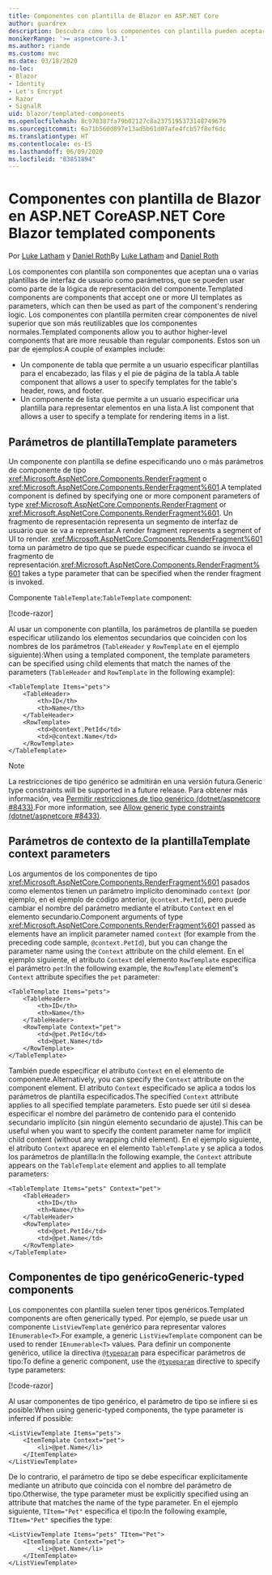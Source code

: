 ```yaml
---
title: Componentes con plantilla de Blazor en ASP.NET Core
author: guardrex
description: Descubra cómo los componentes con plantilla pueden aceptar una o varias plantillas de interfaz de usuario como parámetros, que se pueden usar como parte de la lógica de representación del componente.
monikerRange: '>= aspnetcore-3.1'
ms.author: riande
ms.custom: mvc
ms.date: 03/18/2020
no-loc:
- Blazor
- Identity
- Let's Encrypt
- Razor
- SignalR
uid: blazor/templated-components
ms.openlocfilehash: 8c970387fa79b02127c8a2375195373148749679
ms.sourcegitcommit: 6a71b560d897e13ad5b61d07afe4fcb57f8ef6dc
ms.translationtype: HT
ms.contentlocale: es-ES
ms.lasthandoff: 06/09/2020
ms.locfileid: "83851894"
---
```

# <a name="aspnet-core-blazor-templated-components"></a><span data-ttu-id="5b327-103">Componentes con plantilla de Blazor en ASP.NET Core</span><span class="sxs-lookup"><span data-stu-id="5b327-103">ASP.NET Core Blazor templated components</span></span>

<span data-ttu-id="5b327-104">Por [Luke Latham](https://github.com/guardrex) y [Daniel Roth](https://github.com/danroth27)</span><span class="sxs-lookup"><span data-stu-id="5b327-104">By [Luke Latham](https://github.com/guardrex) and [Daniel Roth](https://github.com/danroth27)</span></span>

<span data-ttu-id="5b327-105">Los componentes con plantilla son componentes que aceptan una o varias plantillas de interfaz de usuario como parámetros, que se pueden usar como parte de la lógica de representación del componente.</span><span class="sxs-lookup"><span data-stu-id="5b327-105">Templated components are components that accept one or more UI templates as parameters, which can then be used as part of the component's rendering logic.</span></span> <span data-ttu-id="5b327-106">Los componentes con plantilla permiten crear componentes de nivel superior que son más reutilizables que los componentes normales.</span><span class="sxs-lookup"><span data-stu-id="5b327-106">Templated components allow you to author higher-level components that are more reusable than regular components.</span></span> <span data-ttu-id="5b327-107">Estos son un par de ejemplos:</span><span class="sxs-lookup"><span data-stu-id="5b327-107">A couple of examples include:</span></span>

* <span data-ttu-id="5b327-108">Un componente de tabla que permite a un usuario especificar plantillas para el encabezado, las filas y el pie de página de la tabla.</span><span class="sxs-lookup"><span data-stu-id="5b327-108">A table component that allows a user to specify templates for the table's header, rows, and footer.</span></span>
* <span data-ttu-id="5b327-109">Un componente de lista que permite a un usuario especificar una plantilla para representar elementos en una lista.</span><span class="sxs-lookup"><span data-stu-id="5b327-109">A list component that allows a user to specify a template for rendering items in a list.</span></span>

## <a name="template-parameters"></a><span data-ttu-id="5b327-110">Parámetros de plantilla</span><span class="sxs-lookup"><span data-stu-id="5b327-110">Template parameters</span></span>

<span data-ttu-id="5b327-111">Un componente con plantilla se define especificando uno o más parámetros de componente de tipo <xref:Microsoft.AspNetCore.Components.RenderFragment> o <xref:Microsoft.AspNetCore.Components.RenderFragment%601>.</span><span class="sxs-lookup"><span data-stu-id="5b327-111">A templated component is defined by specifying one or more component parameters of type <xref:Microsoft.AspNetCore.Components.RenderFragment> or <xref:Microsoft.AspNetCore.Components.RenderFragment%601>.</span></span> <span data-ttu-id="5b327-112">Un fragmento de representación representa un segmento de interfaz de usuario que se va a representar.</span><span class="sxs-lookup"><span data-stu-id="5b327-112">A render fragment represents a segment of UI to render.</span></span> <span data-ttu-id="5b327-113"><xref:Microsoft.AspNetCore.Components.RenderFragment%601> toma un parámetro de tipo que se puede especificar cuando se invoca el fragmento de representación.</span><span class="sxs-lookup"><span data-stu-id="5b327-113"><xref:Microsoft.AspNetCore.Components.RenderFragment%601> takes a type parameter that can be specified when the render fragment is invoked.</span></span>

<span data-ttu-id="5b327-114">Componente `TableTemplate`:</span><span class="sxs-lookup"><span data-stu-id="5b327-114">`TableTemplate` component:</span></span>

[!code-razor[](common/samples/3.x/BlazorWebAssemblySample/Components/TableTemplate.razor)]

<span data-ttu-id="5b327-115">Al usar un componente con plantilla, los parámetros de plantilla se pueden especificar utilizando los elementos secundarios que coinciden con los nombres de los parámetros (`TableHeader` y `RowTemplate` en el ejemplo siguiente):</span><span class="sxs-lookup"><span data-stu-id="5b327-115">When using a templated component, the template parameters can be specified using child elements that match the names of the parameters (`TableHeader` and `RowTemplate` in the following example):</span></span>

```razor
<TableTemplate Items="pets">
    <TableHeader>
        <th>ID</th>
        <th>Name</th>
    </TableHeader>
    <RowTemplate>
        <td>@context.PetId</td>
        <td>@context.Name</td>
    </RowTemplate>
</TableTemplate>
```

> [!NOTE]
> <span data-ttu-id="5b327-116">La restricciones de tipo genérico se admitirán en una versión futura.</span><span class="sxs-lookup"><span data-stu-id="5b327-116">Generic type constraints will be supported in a future release.</span></span> <span data-ttu-id="5b327-117">Para obtener más información, vea [Permitir restricciones de tipo genérico (dotnet/aspnetcore #8433)](https://github.com/dotnet/aspnetcore/issues/8433).</span><span class="sxs-lookup"><span data-stu-id="5b327-117">For more information, see [Allow generic type constraints (dotnet/aspnetcore #8433)](https://github.com/dotnet/aspnetcore/issues/8433).</span></span>

## <a name="template-context-parameters"></a><span data-ttu-id="5b327-118">Parámetros de contexto de la plantilla</span><span class="sxs-lookup"><span data-stu-id="5b327-118">Template context parameters</span></span>

<span data-ttu-id="5b327-119">Los argumentos de los componentes de tipo <xref:Microsoft.AspNetCore.Components.RenderFragment%601> pasados como elementos tienen un parámetro implícito denominado `context` (por ejemplo, en el ejemplo de código anterior, `@context.PetId`), pero puede cambiar el nombre del parámetro mediante el atributo `Context` en el elemento secundario.</span><span class="sxs-lookup"><span data-stu-id="5b327-119">Component arguments of type <xref:Microsoft.AspNetCore.Components.RenderFragment%601> passed as elements have an implicit parameter named `context` (for example from the preceding code sample, `@context.PetId`), but you can change the parameter name using the `Context` attribute on the child element.</span></span> <span data-ttu-id="5b327-120">En el ejemplo siguiente, el atributo `Context` del elemento `RowTemplate` especifica el parámetro `pet`:</span><span class="sxs-lookup"><span data-stu-id="5b327-120">In the following example, the `RowTemplate` element's `Context` attribute specifies the `pet` parameter:</span></span>

```razor
<TableTemplate Items="pets">
    <TableHeader>
        <th>ID</th>
        <th>Name</th>
    </TableHeader>
    <RowTemplate Context="pet">
        <td>@pet.PetId</td>
        <td>@pet.Name</td>
    </RowTemplate>
</TableTemplate>
```

<span data-ttu-id="5b327-121">También puede especificar el atributo `Context` en el elemento de componente.</span><span class="sxs-lookup"><span data-stu-id="5b327-121">Alternatively, you can specify the `Context` attribute on the component element.</span></span> <span data-ttu-id="5b327-122">El atributo `Context` especificado se aplica a todos los parámetros de plantilla especificados.</span><span class="sxs-lookup"><span data-stu-id="5b327-122">The specified `Context` attribute applies to all specified template parameters.</span></span> <span data-ttu-id="5b327-123">Esto puede ser útil si desea especificar el nombre del parámetro de contenido para el contenido secundario implícito (sin ningún elemento secundario de ajuste).</span><span class="sxs-lookup"><span data-stu-id="5b327-123">This can be useful when you want to specify the content parameter name for implicit child content (without any wrapping child element).</span></span> <span data-ttu-id="5b327-124">En el ejemplo siguiente, el atributo `Context` aparece en el elemento `TableTemplate` y se aplica a todos los parámetros de plantilla:</span><span class="sxs-lookup"><span data-stu-id="5b327-124">In the following example, the `Context` attribute appears on the `TableTemplate` element and applies to all template parameters:</span></span>

```razor
<TableTemplate Items="pets" Context="pet">
    <TableHeader>
        <th>ID</th>
        <th>Name</th>
    </TableHeader>
    <RowTemplate>
        <td>@pet.PetId</td>
        <td>@pet.Name</td>
    </RowTemplate>
</TableTemplate>
```

## <a name="generic-typed-components"></a><span data-ttu-id="5b327-125">Componentes de tipo genérico</span><span class="sxs-lookup"><span data-stu-id="5b327-125">Generic-typed components</span></span>

<span data-ttu-id="5b327-126">Los componentes con plantilla suelen tener tipos genéricos.</span><span class="sxs-lookup"><span data-stu-id="5b327-126">Templated components are often generically typed.</span></span> <span data-ttu-id="5b327-127">Por ejemplo, se puede usar un componente `ListViewTemplate` genérico para representar valores `IEnumerable<T>`.</span><span class="sxs-lookup"><span data-stu-id="5b327-127">For example, a generic `ListViewTemplate` component can be used to render `IEnumerable<T>` values.</span></span> <span data-ttu-id="5b327-128">Para definir un componente genérico, utilice la directiva [`@typeparam`](xref:mvc/views/razor#typeparam) para especificar parámetros de tipo:</span><span class="sxs-lookup"><span data-stu-id="5b327-128">To define a generic component, use the [`@typeparam`](xref:mvc/views/razor#typeparam) directive to specify type parameters:</span></span>

[!code-razor[](common/samples/3.x/BlazorWebAssemblySample/Components/ListViewTemplate.razor)]

<span data-ttu-id="5b327-129">Al usar componentes de tipo genérico, el parámetro de tipo se infiere si es posible:</span><span class="sxs-lookup"><span data-stu-id="5b327-129">When using generic-typed components, the type parameter is inferred if possible:</span></span>

```razor
<ListViewTemplate Items="pets">
    <ItemTemplate Context="pet">
        <li>@pet.Name</li>
    </ItemTemplate>
</ListViewTemplate>
```

<span data-ttu-id="5b327-130">De lo contrario, el parámetro de tipo se debe especificar explícitamente mediante un atributo que coincida con el nombre del parámetro de tipo.</span><span class="sxs-lookup"><span data-stu-id="5b327-130">Otherwise, the type parameter must be explicitly specified using an attribute that matches the name of the type parameter.</span></span> <span data-ttu-id="5b327-131">En el ejemplo siguiente, `TItem="Pet"` especifica el tipo:</span><span class="sxs-lookup"><span data-stu-id="5b327-131">In the following example, `TItem="Pet"` specifies the type:</span></span>

```razor
<ListViewTemplate Items="pets" TItem="Pet">
    <ItemTemplate Context="pet">
        <li>@pet.Name</li>
    </ItemTemplate>
</ListViewTemplate>
```
